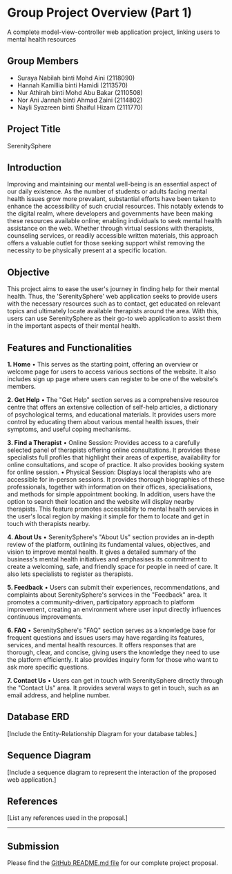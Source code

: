 # Group Project Overview (Part 1)
A complete model-view-controller web application project, linking users to mental health resources

## Group Members
- Suraya Nabilah binti Mohd Aini (2118090)
- Hannah Kamillia binti Hamidi (2113570)
- Nur Athirah binti Mohd Abu Bakar (2110508)
- Nor Ani Jannah binti Ahmad Zaini (2114802)
- Nayli Syazreen binti Shaiful Hizam (2111770)

## Project Title
SerenitySphere

## Introduction
Improving and maintaining our mental well-being is an essential aspect of our daily existence. As the number of students or adults facing mental health issues grow more prevalant, substantial efforts have been taken to enhance the accessibility of such crucial resources. This notably extends to the digital realm, where developers and governments have been making these resources available online; enabling individuals to seek mental health assistance on the web. Whether through virtual sessions with therapists, counseling services, or readily accessible written materials, this approach offers a valuable outlet for those seeking support whilst removing the necessity to be physically present at a specific location.

## Objective
This project aims to ease the user's journey in finding help for their mental health. Thus, the 'SerenitySphere' web application seeks to provide users with the necessary resources such as to contact, get educated on relevant topics and ultimately locate available therapists around the area. With this, users can use SerenitySphere as their go-to web application to assist them in the important aspects of their mental health. 

## Features and Functionalities
**1. Home**
•	This serves as the starting point, offering an overview or welcome page for users to access various sections of the website. It also includes sign up page where users can register to be one of the website's members.

**2. Get Help**
• The "Get Help" section serves as a comprehensive resource centre that offers an extensive collection of self-help articles, a dictionary of psychological terms, and educational materials. It provides users more control by educating them about various mental health issues, their symptoms, and useful coping mechanisms. 

**3. Find a Therapist**
•	Online Session: Provides access to a carefully selected panel of therapists offering online consultations. It provides these specialists full profiles that highlight their areas of expertise, availability for online consultations, and scope of practice. It also provides booking system for online session.
•	Physical Session: Displays local therapists who are accessible for in-person sessions. It provides thorough biographies of these professionals, together with information on their offices, specialisations, and methods for simple appointment booking. In addition, users have the option to search their location and the website will display nearby therapists. This feature promotes accessibility to mental health services in the user's local region by making it simple for them to locate and get in touch with therapists nearby.

**4. About Us**
•	SerenitySphere's "About Us" section provides an in-depth review of the platform, outlining its fundamental values, objectives, and vision to improve mental health. It gives a detailed summary of the business's mental health initiatives and emphasises its commitment to create a welcoming, safe, and friendly space for people in need of care. It also lets specialists to register as therapists.

**5. Feedback**
•	Users can submit their experiences, recommendations, and complaints about SerenitySphere's services in the "Feedback" area. It promotes a community-driven, participatory approach to platform improvement, creating an environment where user input directly influences continuous improvements. 

**6. FAQ**
• SerenitySphere's "FAQ" section serves as a knowledge base for frequent questions and issues users may have regarding its features, services, and mental health resources. It offers responses that are thorough, clear, and concise, giving users the knowledge they need to use the platform efficiently. It also provides inquiry form for those who want to ask more specific questions.

**7. Contact Us**
•	Users can get in touch with SerenitySphere directly through the "Contact Us" area. It provides several ways to get in touch, such as an email address, and helpline number. 

## Database ERD
[Include the Entity-Relationship Diagram for your database tables.]

## Sequence Diagram
[Include a sequence diagram to represent the interaction of the proposed web application.]

## References
[List any references used in the proposal.]

---

## Submission
Please find the [GitHub README.md file](URL) for our complete project proposal.
